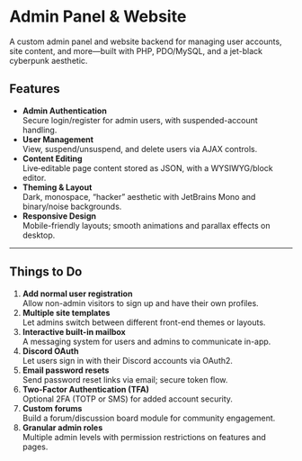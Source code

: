 # Admin Panel & Website

A custom admin panel and website backend for managing user accounts, site content, and more—built with PHP, PDO/MySQL, and a jet-black cyberpunk aesthetic.

## Features

- **Admin Authentication**  
  Secure login/register for admin users, with suspended-account handling.
- **User Management**  
  View, suspend/unsuspend, and delete users via AJAX controls.
- **Content Editing**  
  Live‐editable page content stored as JSON, with a WYSIWYG/block editor.
- **Theming & Layout**  
  Dark, monospace, “hacker” aesthetic with JetBrains Mono and binary/noise backgrounds.
- **Responsive Design**  
  Mobile-friendly layouts; smooth animations and parallax effects on desktop.

---

## Things to Do

1. **Add normal user registration**  
   Allow non-admin visitors to sign up and have their own profiles.  
2. **Multiple site templates**  
   Let admins switch between different front-end themes or layouts.  
3. **Interactive built-in mailbox**  
   A messaging system for users and admins to communicate in-app.  
4. **Discord OAuth**  
   Let users sign in with their Discord accounts via OAuth2.  
5. **Email password resets**  
   Send password reset links via email; secure token flow.  
6. **Two-Factor Authentication (TFA)**  
   Optional 2FA (TOTP or SMS) for added account security.  
7. **Custom forums**  
   Build a forum/discussion board module for community engagement.  
8. **Granular admin roles**  
   Multiple admin levels with permission restrictions on features and pages.
